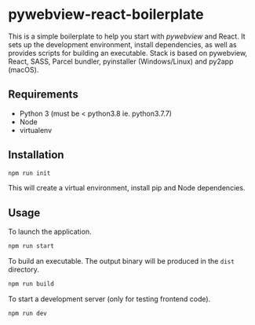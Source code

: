# pywebview-react-boilerplate
This is a  simple boilerplate to help you start with _pywebview_ and React. It sets up the development environment, install dependencies, as well as provides scripts for building an executable. Stack is based on pywebview, React, SASS, Parcel bundler, pyinstaller (Windows/Linux) and py2app (macOS).

## Requirements
- Python 3 (must be < python3.8 ie. python3.7.7)
- Node
- virtualenv

## Installation

``` bash
npm run init
```

This will create a virtual environment, install pip and Node dependencies.

## Usage

To launch the application.

``` bash
npm run start
```

To build an executable. The output binary will be produced in the `dist` directory.

``` bash
npm run build
```

To start a development server (only for testing frontend code).

``` bash
npm run dev
```